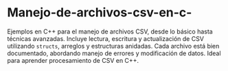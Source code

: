 # Manejo-de-archivos-csv-en-c-
Ejemplos en C++ para el manejo de archivos CSV, desde lo básico hasta técnicas avanzadas. Incluye lectura, escritura y actualización de CSV utilizando `structs`, arreglos y estructuras anidadas. Cada archivo está bien documentado, abordando manejo de errores y modificación de datos. Ideal para aprender procesamiento de CSV en C++.
